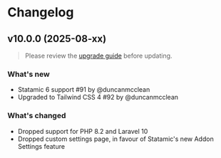 # Changelog

## v10.0.0 (2025-08-xx)

> Please review the [upgrade guide](https://statamic.com/addons/duncanmcclean/cookie-notice/docs#upgrading-from-v9x-to-v10x) before updating. 

### What's new
- Statamic 6 support #91 by @duncanmcclean
- Upgraded to Tailwind CSS 4 #92 by @duncanmcclean

### What's changed
- Dropped support for PHP 8.2 and Laravel 10
- Dropped custom settings page, in favour of Statamic's new Addon Settings feature